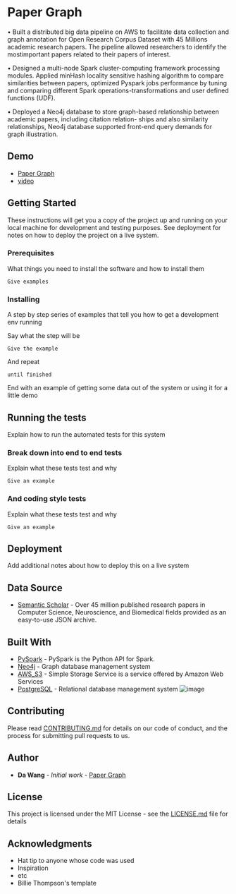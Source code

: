 # Paper Graph

• Built a distributed big data pipeline on AWS to facilitate data collection and graph annotation for Open Research Corpus Dataset with 45 Millions academic research papers. The pipeline allowed researchers to identify the mostimportant papers related to their papers of interest. 

• Designed a multi-node Spark cluster-computing framework processing modules. Applied minHash locality sensitive hashing algorithm to compare similarities between papers, optimized Pyspark jobs performance by tuning and comparing different Spark operations-transformations and user defined functions (UDF).

• Deployed a Neo4j database to store graph-based relationship between academic papers, including citation relation- ships and also similarity relationships, Neo4j database supported front-end query demands for graph illustration.

## Demo
* [Paper Graph](http://deproject.club)
* [video](https://www.youtube.com/watch?v=wckz3nzaRNw&feature=youtu.be)

## Getting Started

These instructions will get you a copy of the project up and running on your local machine for development and testing purposes. See deployment for notes on how to deploy the project on a live system.

### Prerequisites

What things you need to install the software and how to install them

```
Give examples
```

### Installing

A step by step series of examples that tell you how to get a development env running

Say what the step will be

```
Give the example
```

And repeat

```
until finished
```

End with an example of getting some data out of the system or using it for a little demo

## Running the tests

Explain how to run the automated tests for this system

### Break down into end to end tests

Explain what these tests test and why

```
Give an example
```

### And coding style tests

Explain what these tests test and why

```
Give an example
```

## Deployment

Add additional notes about how to deploy this on a live system


## Data Source

* [Semantic Scholar](https://api.semanticscholar.org/corpus/) - Over 45 million published research papers in Computer Science, Neuroscience, and Biomedical fields provided as an easy-to-use JSON archive.

## Built With

* [PySpark](https://spark.apache.org/docs/2.3.0/api/python/pyspark.html) - PySpark is the Python API for Spark.
* [Neo4j](https://neo4j.com/) - Graph database management system
* [AWS_S3](https://aws.amazon.com/s3/) - Simple Storage Service is a service offered by Amazon Web Services
* [PostgreSQL](https://www.postgresql.org/) -  Relational database management system
![image](https://user-images.githubusercontent.com/35754641/60793938-8c364080-a11d-11e9-9999-06f3a667f9c5.png)


## Contributing

Please read [CONTRIBUTING.md](https://www.google.com/) for details on our code of conduct, and the process for submitting pull requests to us.


## Author

* **Da Wang** - *Initial work* - [Paper Graph](http://deproject.club)


## License

This project is licensed under the MIT License - see the [LICENSE.md](LICENSE.md) file for details

## Acknowledgments

* Hat tip to anyone whose code was used
* Inspiration
* etc
* Billie Thompson's template
